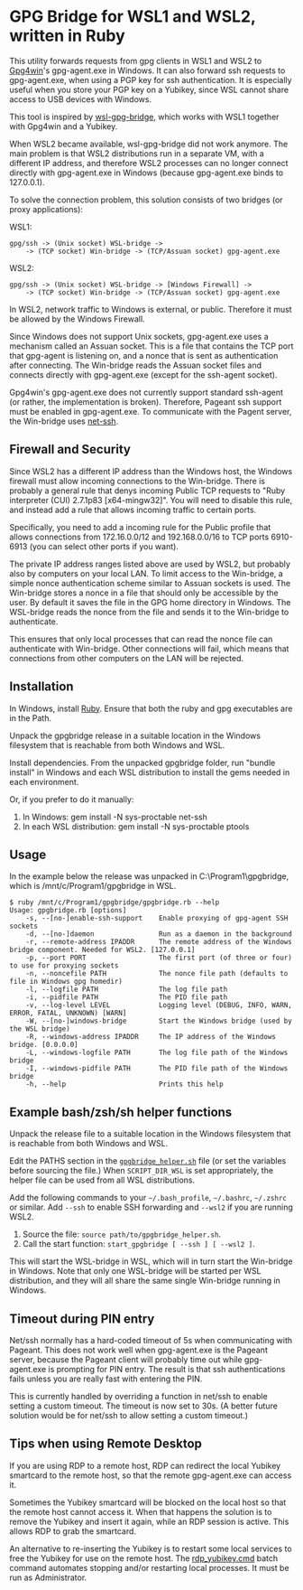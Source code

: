 # GPG Bridge for WSL1 and WSL2, written in Ruby

This utility forwards requests from gpg clients in WSL1 and WSL2 to
[Gpg4win](https://gpg4win.org/)'s gpg-agent.exe in Windows. It can also
forward ssh requests to gpg-agent.exe, when using a PGP key for ssh
authentication. It is especially useful when you store your PGP key on a
Yubikey, since WSL cannot share access to USB devices with Windows.

This tool is inspired by
[wsl-gpg-bridge](https://github.com/Riebart/wsl-gpg-bridge), which works
with WSL1 together with Gpg4win and a Yubikey.

When WSL2 became available, wsl-gpg-bridge did not work anymore. The main
problem is that WSL2 distributions run in a separate VM, with a different
IP address, and therefore WSL2 processes can no longer connect directly
with gpg-agent.exe in Windows (because gpg-agent.exe binds to 127.0.0.1).

To solve the connection problem, this solution consists of two bridges (or
proxy applications):

WSL1:

```
gpg/ssh -> (Unix socket) WSL-bridge ->
    -> (TCP socket) Win-bridge -> (TCP/Assuan socket) gpg-agent.exe
```

WSL2:

```
gpg/ssh -> (Unix socket) WSL-bridge -> [Windows Firewall] ->
    -> (TCP socket) Win-bridge -> (TCP/Assuan socket) gpg-agent.exe
```

In WSL2, network traffic to Windows is external, or public. Therefore it
must be allowed by the Windows Firewall.

Since Windows does not support Unix sockets, gpg-agent.exe uses a mechanism
called an Assuan socket. This is a file that contains the TCP port that
gpg-agent is listening on, and a nonce that is sent as authentication after
connecting. The Win-bridge reads the Assuan socket files and connects
directly with gpg-agent.exe (except for the ssh-agent socket).

Gpg4win's gpg-agent.exe does not currently support standard ssh-agent (or
rather, the implementation is broken). Therefore, Pageant ssh support must
be enabled in gpg-agent.exe. To communicate with the Pagent server, the
Win-bridge uses [net-ssh](https://github.com/net-ssh/net-ssh).

## Firewall and Security

Since WSL2 has a different IP address than the Windows host, the Windows
firewall must allow incoming connections to the Win-bridge. There is
probably a general rule that denys incoming Public TCP requests to "Ruby
interpreter (CUI) 2.7.1p83 [x64-mingw32]". You will need to disable this
rule, and instead add a rule that allows incoming traffic to certain ports.

Specifically, you need to add a incoming rule for the Public profile that
allows connections from 172.16.0.0/12 and 192.168.0.0/16 to TCP ports
6910-6913 (you can select other ports if you want).

The private IP address ranges listed above are used by WSL2, but probably
also by computers on your local LAN. To limit access to the Win-bridge, a
simple nonce authentication scheme similar to Assuan sockets is used. The
Win-bridge stores a nonce in a file that should only be accessible by the
user. By default it saves the file in the GPG home directory in Windows.
The WSL-bridge reads the nonce from the file and sends it to the Win-bridge
to authenticate.

This ensures that only local processes that can read the nonce file can
authenticate with Win-bridge. Other connections will fail, which means that
connections from other computers on the LAN will be rejected.

## Installation

In Windows, install [Ruby](https://rubyinstaller.org/downloads/). Ensure
that both the ruby and gpg executables are in the Path.

Unpack the gpgbridge release in a suitable location in the Windows
filesystem that is reachable from both Windows and WSL.

Install dependencies. From the unpacked gpgbridge folder, run "bundle
install" in Windows and each WSL distribution to install the gems needed in
each environment.

Or, if you prefer to do it manually:

1. In Windows: gem install -N sys-proctable net-ssh
2. In each WSL distribution: gem install -N sys-proctable ptools

## Usage

In the example below the release was unpacked in C:\Program1\gpgbridge,
which is /mnt/c/Program1/gpgbridge in WSL.

```
$ ruby /mnt/c/Program1/gpgbridge/gpgbridge.rb --help
Usage: gpgbridge.rb [options]
    -s, --[no-]enable-ssh-support    Enable proxying of gpg-agent SSH sockets
    -d, --[no-]daemon                Run as a daemon in the background
    -r, --remote-address IPADDR      The remote address of the Windows bridge component. Needed for WSL2. [127.0.0.1]
    -p, --port PORT                  The first port (of three or four) to use for proxying sockets
    -n, --noncefile PATH             The nonce file path (defaults to file in Windows gpg homedir)
    -l, --logfile PATH               The log file path
    -i, --pidfile PATH               The PID file path
    -v, --log-level LEVEL            Logging level (DEBUG, INFO, WARN, ERROR, FATAL, UNKNOWN) [WARN]
    -W, --[no-]windows-bridge        Start the Windows bridge (used by the WSL bridge)
    -R, --windows-address IPADDR     The IP address of the Windows bridge. [0.0.0.0]
    -L, --windows-logfile PATH       The log file path of the Windows bridge
    -I, --windows-pidfile PATH       The PID file path of the Windows bridge
    -h, --help                       Prints this help
```

## Example bash/zsh/sh helper functions

Unpack the release file to a suitable location in the Windows filesystem 
that is reachable from both Windows and WSL.

Edit the PATHS section in the [`gpgbridge_helper.sh`](gpgbridge_helper.sh)
file (or set the variables before sourcing the file.) When `SCRIPT_DIR_WSL`
is set appropriately, the helper file can be used from all WSL
distributions.

Add the following commands to your `~/.bash_profile`, `~/.bashrc`,
`~/.zshrc` or similar. Add `--ssh` to enable SSH forwarding and `--wsl2` if
you are running WSL2.

  1. Source the file: `source path/to/gpgbridge_helper.sh`.
  2. Call the start function: `start_gpgbridge [ --ssh ] [ --wsl2 ]`.

This will start the WSL-bridge in WSL, which will in turn start the
Win-bridge in Windows. Note that only one WSL-bridge will be started per
WSL distribution, and they will all share the same single Win-bridge
running in Windows.

## Timeout during PIN entry

Net/ssh normally has a hard-coded timeout of 5s when communicating with
Pageant. This does not work well when gpg-agent.exe is the Pageant server,
because the Pageant client will probably time out while gpg-agent.exe is
prompting for PIN entry. The result is that ssh authentications fails
unless you are really fast with entering the PIN.

This is currently handled by overriding a function in net/ssh to enable
setting a custom timeout. The timeout is now set to 30s. (A better future
solution would be for net/ssh to allow setting a custom timeout.)

## Tips when using Remote Desktop

If you are using RDP to a remote host, RDP can redirect the local Yubikey
smartcard to the remote host, so that the remote gpg-agent.exe can access
it.

Sometimes the Yubikey smartcard will be blocked on the local host so that
the remote host cannot access it. When that happens the solution is to
remove the Yubikey and insert it again, while an RDP session is active.
This allows RDP to grab the smartcard.

An alternative to re-inserting the Yubikey is to restart some local
services to free the Yubikey for use on the remote host. The
[rdp_yubikey.cmd](utils/rdp_yubikey.cmd) batch command automates stopping
and/or restarting local processes. It must be run as Administrator.
